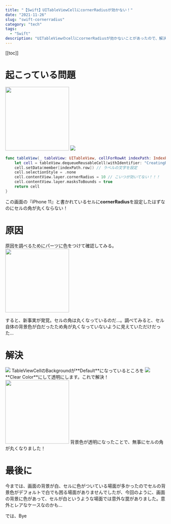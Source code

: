 ```yaml
---
title: "【Swift】UITableViewCellにcornerRadiusが効かない！"
date: "2021-11-26"
slug: "swift-cornerradius"
category: "tech"
tags:
  - "Swift"
description: "UITableViewのcellにcornerRadiusが効かないことがあったので、解決した方法を紹介します。とても簡単な解決策でしたが、割と罠かもしれません。"
---
```


[[toc]]

# 起こっている問題

<img src="@image/1.png" width="200">

<img src="@image/2.png">

```swift
func tableView(_ tableView: UITableView, cellForRowAt indexPath: IndexPath) -> UITableViewCell {
    let cell = tableView.dequeueReusableCell(withIdentifier: "CreatingRoomTableViewCell", for: indexPath) as! CreatingRoomTableViewCell
    cell.setData(member[indexPath.row]) // ラベルの文字を設定
    cell.selectionStyle = .none
    cell.contentView.layer.cornerRadius = 10 // こいつが効いてない！！！
    cell.contentView.layer.masksToBounds = true
    return cell
}
```

この画面の『iPhone 11』と書かれているセルに**cornerRadius**を設定したはずなのにセルの角が丸くならない！

# 原因

原因を調べるためにパーツに色をつけて確認してみる。
<img src="@image/3.png" width="200">

すると、新事実が発覚。セルの角は丸くなっているのだ...。調べてみると、セル自体の背景色が白だったため角が丸くなっていないように見えていただけだった...

# 解決

<img src="@image/4.png">
TableViewCellのBackgroundが**Default**になっているところを
<img src="@image/5.png">
**Clear Color**にして透明にします。これで解決！
<img src="@image/6.png" width="200">
背景色が透明になったことで、無事にセルの角が丸くなりました！

# 最後に

今までは、画面の背景が白、セルに色がついている場面が多かったのでセルの背景色がデフォルトで白でも困る場面がありませんでしたが、今回のように、画面の背景に色があって、セルが白というような場面では意外な罠がありました。意外とレアなケースなのかも...

では、Bye
